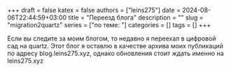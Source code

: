 +++ 
draft = false
katex = false
authors = ["leins275"]
date = 2024-08-06T22:44:59+03:00
title = "Переезд блога"
description = ""
slug = "migration2quartz"
series = ["по теме: "]
categories = []
tags = []
+++

Если вы следите за моим блогом, то недавно я переехал в цифровой сад на quartz. Этот блог я оставлю в качестве архива моих публикаций по адресу blog.leins275.xyz, однако обновления стоит ждать именно на leins275.xyz
